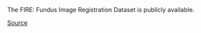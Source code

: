 The FIRE: Fundus Image Registration Dataset is publicly available.

[Source](https://projects.ics.forth.gr/cvrl/fire/)